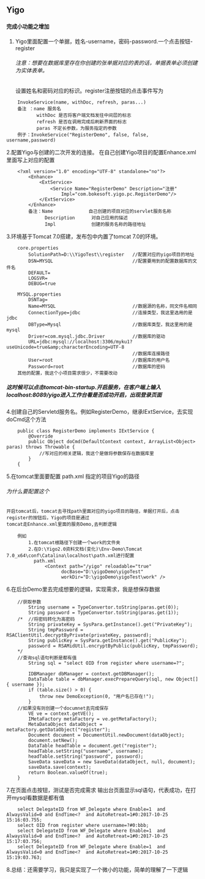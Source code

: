## Yigo

#### 完成小功能之增加
1. Yigo里面配置一个单据，姓名-username，密码-password.一个点击按钮-register
    ######    注意：想要在数据库里存在你创建的张单据对应的表的话，单据表单必须创建为实体表单。
    设置姓名和密码对应的标识。register注册按钮的点击事件写为
```
    InvokeService(name, withDoc, refresh, paras...)
    备注 ：name 服务名
           withDoc 是否将客户端文档发往中间层的标志
           refresh 是否在调用完成后刷新界面的标志
           paras 不定长参数，为服务指定的参数
    例子：InvokeService("RegisterDemo", false, false, username,password)
```
2.配置Yigo与创建的二次开发的连接。
    在自己创建Yigo项目的配置Enhance.xml里面写上对应的配置
```
    <?xml version="1.0" encoding="UTF-8" standalone="no"?>
        <Enhance>
            <ExtService>
                <Service Name="RegisterDemo" Description="注册"
                    Impl="com.bokesoft.yigo.pc.RegisterDemo"/>
            </ExtService>
        </Enhance>
        备注：Name             自己创建的项目对应的servlet服务名称 
              Description      对自己应用的描述
              Impl             创建的服务名称的路径地址
```
3.环境基于Tomcat 7.0搭建，发布包中内置了tomcat 7.0的环境。
```    
    core.properties
        SolutionPath=D:\\YigoTest\\register   //配置对应的yigo项目的地址
        DSN=MYSQL                             //配置要用到的配置数据库的文件名
        DEFAULT=
        LOGSVR=
        DEBUG=true
        
    MYSQL.properties                         
        DSNTag=
        Name=MYSQL                            //数据源的名称，同文件名相同
        ConnectionType=jdbc                   //连接类型，我这里选用的是jdbc 
        DBType=Mysql                          //数据库类型，我这里用的是mysql
        Driver=com.mysql.jdbc.Driver          //数据库的驱动
        URL=jdbc:mysql://localhost:3306/myku1?useUnicode=true&amp;characterEncoding=UTF-8
                                              //数据库连接路径
        User=root                             //数据库的用户名
        Password=root                         //数据库的密码
    其他的配置，我这个小项目需求很少，不需要改动
```

##### 这时候可以点击tomcat-bin-startup.开启服务，在客户端上输入localhost:8089/yigo进入工作台看是否成功开启，出现登录页面
4.创建自己的Servletd服务名。例如RegisterDemo，继承IExtService，去实现doCmd这个方法
```
    public class RegisterDemo implements IExtService {
	    @Override
	    public Object doCmd(DefaultContext context, ArrayList<Object> paras) throws Throwable {
            //写对应的相关逻辑，我这个是做将参数保存在数据库里
        }
    {
```
5.在tomcat里面要配置 path.xml 指定的项目Yigo的路径
######     为什么要配置这个
    开启tomcat后，tomcat去寻找path里面对应的yigo项目的路径，单据打开后，点击register的按钮后，Yigo的项目是通过
    tomcat走Enhance.xml里面的服务Demo,去判断逻辑
```
    例如
        1.在tomcat根路径下创建一个work的文件夹
        2.在D:\Yigo2.0资料文档(变化)\Env-Demo\Tomcat 7.0_x64\conf\Catalina\localhost\path.xml进行配置
          path.xml
              <Context path="/yigo" reloadable="true" 
                    docBase="D:\yigoDemo\yigoTest" 
                    workDir="D:\yigoDemo\yigoTest\work" />
```
6.在后台Demo里去完成想要的逻辑，实现需求，我是想保存数据
```
    //获取参数
		String username = TypeConvertor.toString(paras.get(0));
		String password = TypeConvertor.toString(paras.get(1));
	/*	//将密码转化为高密码
		String privateKey = SysPara.getInstance().get("PrivateKey");
		String tmpPassword = RSAClientUtil.decryptByPrivate(privateKey, password);
		String publicKey = SysPara.getInstance().get("PublicKey");
		password = RSAMidUtil.encryptByPublic(publicKey, tmpPassword);
	*/
	//查询sql语句判断是都有值
		String sql = "select OID from register where username=?";
		
		IDBManager dbManager = context.getDBManager();
		DataTable table = dbManager.execPrepareQuery(sql, new Object[] { username });
		if (table.size() > 0) {
			throw new DemoException(0, "用户名已存在!");
		}
    //如果没有则创建一个documnet去完成保存
		VE ve = context.getVE();
		IMetaFactory metaFactory = ve.getMetaFactory();
		MetaDataObject dataObject = metaFactory.getDataObject("register");
		Document document = DocumentUtil.newDocument(dataObject);
		document.setNew();
		DataTable headTable = document.get("register");
		headTable.setString("username", username);
		headTable.setString("password", password);
		SaveData saveData = new SaveData(dataObject, null, document);
		saveData.save(context);
		return Boolean.valueOf(true);
	}
```
7.在页面点击按钮，测试是否完成需求
    输出台页面显示sql语句，代表成功，在打开mysql看数据是都有值
```
    select DelegateID from WF_Delegate where Enable=1  and AlwaysValid=0 and EndTime<?  and AutoRetreat=1#0:2017-10-25 15:16:03.755;
    select OID from register where username=?#0:bbb;
    select DelegateID from WF_Delegate where Enable=1  and AlwaysValid=0 and EndTime<?  and AutoRetreat=1#0:2017-10-25 15:17:03.756;
    select DelegateID from WF_Delegate where Enable=1  and AlwaysValid=0 and EndTime<?  and AutoRetreat=1#0:2017-10-25 15:19:03.763;
```
8.总结：还需要学习，我只是实现了一个微小的功能，简单的理解了一下逻辑
